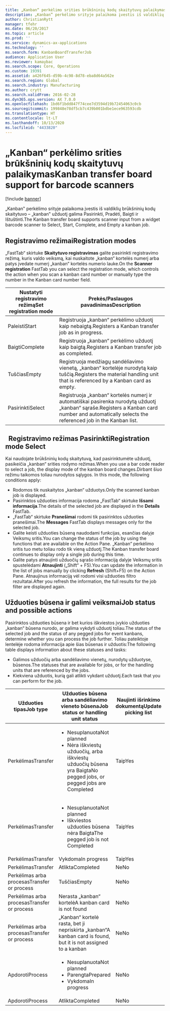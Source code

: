 ```yaml
---
title: „Kanban“ perkėlimo srities brūkšninių kodų skaitytuvų palaikymas
description: „Kanban‟ perkėlimo srityje palaikoma įvestis iš valdiklių brūkšninių kodų skaitytuvo – „kanban‟ užduotį galima Pasirinkti, Pradėti, Baigti ir Ištuštinti.
author: ChristianRytt
manager: tfehr
ms.date: 06/20/2017
ms.topic: article
ms.prod: ''
ms.service: dynamics-ax-applications
ms.technology: ''
ms.search.form: KanbanBoardTransferJob
audience: Application User
ms.reviewer: kamaybac
ms.search.scope: Core, Operations
ms.custom: 19391
ms.assetid: a426f645-d59b-4c98-8d78-eba8d64a562e
ms.search.region: Global
ms.search.industry: Manufacturing
ms.author: crytt
ms.search.validFrom: 2016-02-28
ms.dyn365.ops.version: AX 7.0.0
ms.openlocfilehash: 1bd6f1bdd847f74cee7d3594d19b72454063c0cb
ms.sourcegitcommit: 199848e78df5cb7c439b001bdbe1ece963593cdb
ms.translationtype: HT
ms.contentlocale: lt-LT
ms.lasthandoff: 10/13/2020
ms.locfileid: "4433820"
---
```

# <a name="kanban-transfer-board-support-for-barcode-scanners"></a><span data-ttu-id="2d3d0-103">„Kanban“ perkėlimo srities brūkšninių kodų skaitytuvų palaikymas</span><span class="sxs-lookup"><span data-stu-id="2d3d0-103">Kanban transfer board support for barcode scanners</span></span>

[!include [banner](../includes/banner.md)]

<span data-ttu-id="2d3d0-104">„Kanban‟ perkėlimo srityje palaikoma įvestis iš valdiklių brūkšninių kodų skaitytuvo – „kanban‟ užduotį galima Pasirinkti, Pradėti, Baigti ir Ištuštinti.</span><span class="sxs-lookup"><span data-stu-id="2d3d0-104">The Kanban transfer board supports scanner input from a widget barcode scanner to Select, Start, Complete, and Empty a kanban job.</span></span>

<a name="registration-modes"></a><span data-ttu-id="2d3d0-105">Registravimo režimai</span><span class="sxs-lookup"><span data-stu-id="2d3d0-105">Registration modes</span></span>
------------------

<span data-ttu-id="2d3d0-106">„FastTab“ skirtuke **Skaitytuvo registravimas** galite pasirinkti registravimo režimą, kuris valdo veiksmą, kai nuskaitote „kanban“ kortelės numerį arba patys įvedate numerį „kanban“ kortelės numerio lauke.</span><span class="sxs-lookup"><span data-stu-id="2d3d0-106">On the **Scanner registration** FastTab you can select the registration mode, which controls the action when you scan a kanban card number or manually type the number in the Kanban card number field.</span></span>

| <span data-ttu-id="2d3d0-107">Nustatyti registravimo režimą</span><span class="sxs-lookup"><span data-stu-id="2d3d0-107">Set registration mode</span></span> | <span data-ttu-id="2d3d0-108">Prekės/Paslaugos pavadinimas</span><span class="sxs-lookup"><span data-stu-id="2d3d0-108">Description</span></span>                                                                                     |
|-----------------------|-------------------------------------------------------------------------------------------------|
| <span data-ttu-id="2d3d0-109">Paleisti</span><span class="sxs-lookup"><span data-stu-id="2d3d0-109">Start</span></span>                 | <span data-ttu-id="2d3d0-110">Registruoja „kanban“ perkėlimo užduotį kaip nebaigtą.</span><span class="sxs-lookup"><span data-stu-id="2d3d0-110">Registers a Kanban transfer job as in progress.</span></span>                                                 |
| <span data-ttu-id="2d3d0-111">Baigti</span><span class="sxs-lookup"><span data-stu-id="2d3d0-111">Complete</span></span>              | <span data-ttu-id="2d3d0-112">Registruoja „kanban“ perkėlimo užduotį kaip baigtą.</span><span class="sxs-lookup"><span data-stu-id="2d3d0-112">Registers a Kanban transfer job as completed.</span></span>                                                   |
| <span data-ttu-id="2d3d0-113">Tuščias</span><span class="sxs-lookup"><span data-stu-id="2d3d0-113">Empty</span></span>                 | <span data-ttu-id="2d3d0-114">Registruoja medžiagų sandėliavimo vienetą, „kanban“ kortelėje nurodytą kaip tuščią.</span><span class="sxs-lookup"><span data-stu-id="2d3d0-114">Registers the material handling unit that is referenced by a Kanban card as empty.</span></span>              |
| <span data-ttu-id="2d3d0-115">Pasirinkti</span><span class="sxs-lookup"><span data-stu-id="2d3d0-115">Select</span></span>                | <span data-ttu-id="2d3d0-116">Registruoja „kanban“ kortelės numerį ir automatiškai pasirenka nurodytą užduotį „kanban“ sąraše.</span><span class="sxs-lookup"><span data-stu-id="2d3d0-116">Registers a Kanban card number and automatically selects the referenced job in the Kanban list.</span></span> |

 
<span data-ttu-id="2d3d0-117">Registravimo režimas Pasirinkti</span><span class="sxs-lookup"><span data-stu-id="2d3d0-117">Registration mode Select</span></span>
------------------------

<span data-ttu-id="2d3d0-118">Kai naudojate brūkšninių kodų skaitytuvą, kad pasirinktumėte užduotį, pasikeičia „kanban“ srities rodymo režimas.</span><span class="sxs-lookup"><span data-stu-id="2d3d0-118">When you use a bar code reader to select a job, the display mode of the kanban board changes.</span></span><span data-ttu-id="2d3d0-119">Dirbant šiuo režimu taikomos toliau nurodytos sąlygos.</span><span class="sxs-lookup"><span data-stu-id="2d3d0-119"> In this mode, the following conditions apply:</span></span>

-   <span data-ttu-id="2d3d0-120">Rodomos tik nuskaitytos „kanban“ užduotys.</span><span class="sxs-lookup"><span data-stu-id="2d3d0-120">Only the scanned kanban job is displayed.</span></span>
-   <span data-ttu-id="2d3d0-121">Pasirinktos užduoties informacija rodoma „FastTab“ skirtuke **Išsami informacija**.</span><span class="sxs-lookup"><span data-stu-id="2d3d0-121">The details of the selected job are displayed in the **Details** FastTab.</span></span>
-   <span data-ttu-id="2d3d0-122">„FastTab“ skirtuke **Pranešimai** rodomi tik pasirinktos užduoties pranešimai.</span><span class="sxs-lookup"><span data-stu-id="2d3d0-122">The **Messages** FastTab displays messages only for the selected job.</span></span>
-   <span data-ttu-id="2d3d0-123">Galite keisti užduoties būseną naudodami funkcijas, esančias dalyje Veiksmų sritis.</span><span class="sxs-lookup"><span data-stu-id="2d3d0-123">You can change the status of the job by using the functions that are available on the Action Pane.</span></span> <span data-ttu-id="2d3d0-124">„Kanban“ perkėlimo sritis tuo metu toliau rodo tik vieną užduotį.</span><span class="sxs-lookup"><span data-stu-id="2d3d0-124">The Kanban transfer board continues to display only a single job during this time.</span></span>
-   <span data-ttu-id="2d3d0-125">Galite patys atnaujinti užduočių sąrašo informaciją dalyje Veiksmų sritis spustelėdami **Atnaujinti** („Shift“ + F5).</span><span class="sxs-lookup"><span data-stu-id="2d3d0-125">You can update the information in the list of jobs manually by clicking **Refresh** (Shift+F5) on the Action Pane.</span></span> <span data-ttu-id="2d3d0-126">Atnaujinus informaciją vėl rodomi visi užduoties filtro rezultatai.</span><span class="sxs-lookup"><span data-stu-id="2d3d0-126">After you refresh the information, the full results for the job filter are displayed again.</span></span>

## <a name="job-status-and-possible-actions"></a><span data-ttu-id="2d3d0-127">Užduoties būsena ir galimi veiksmai</span><span class="sxs-lookup"><span data-stu-id="2d3d0-127">Job status and possible actions</span></span>
<span data-ttu-id="2d3d0-128">Pasirinktos užduoties būsena ir bet kurios iškviestos įvykio užduoties „kanban“ būsena nurodo, ar galima vykdyti užduotį toliau.</span><span class="sxs-lookup"><span data-stu-id="2d3d0-128">The status of the selected job and the status of any pegged jobs for event kanbans, determine whether you can process the job further.</span></span> <span data-ttu-id="2d3d0-129">Toliau pateiktoje lentelėje rodoma informacija apie šias būsenas ir užduotis:</span><span class="sxs-lookup"><span data-stu-id="2d3d0-129">The following table displays information about these statuses and tasks:</span></span>
-   <span data-ttu-id="2d3d0-130">Galimos užduočių arba sandėliavimo vienetų, nurodytų užduotyse, būsenos.</span><span class="sxs-lookup"><span data-stu-id="2d3d0-130">The statuses that are available for jobs, or for the handling units that are referenced by the jobs.</span></span>
-   <span data-ttu-id="2d3d0-131">Kiekviena užduotis, kurią gali atlikti vykdant užduotį.</span><span class="sxs-lookup"><span data-stu-id="2d3d0-131">Each task that you can perform for the job.</span></span>

<table>
<colgroup>
<col width="12%" />
<col width="12%" />
<col width="12%" />
<col width="12%" />
<col width="12%" />
<col width="12%" />
<col width="12%" />
<col width="12%" />
</colgroup>
<thead>
<tr class="header">
<th><span data-ttu-id="2d3d0-132">Užduoties tipas</span><span class="sxs-lookup"><span data-stu-id="2d3d0-132">Job type</span></span></th>
<th><span data-ttu-id="2d3d0-133">Užduoties būsena arba sandėliavimo vieneto būsena</span><span class="sxs-lookup"><span data-stu-id="2d3d0-133">Job status or handling unit status</span></span></th>
<th><span data-ttu-id="2d3d0-134">Naujinti išrinkimo dokumentą</span><span class="sxs-lookup"><span data-stu-id="2d3d0-134">Update picking list</span></span></th>
<th><span data-ttu-id="2d3d0-135">Paleisti</span><span class="sxs-lookup"><span data-stu-id="2d3d0-135">Start</span></span></th>
<th><span data-ttu-id="2d3d0-136">Atnaujinti registraciją</span><span class="sxs-lookup"><span data-stu-id="2d3d0-136">Update registration</span></span></th>
<th><span data-ttu-id="2d3d0-137">Baigti</span><span class="sxs-lookup"><span data-stu-id="2d3d0-137">Complete</span></span></th>
<th><span data-ttu-id="2d3d0-138">Tuščias</span><span class="sxs-lookup"><span data-stu-id="2d3d0-138">Empty</span></span></th>
<th><span data-ttu-id="2d3d0-139">Kurti įvykio „kanban“</span><span class="sxs-lookup"><span data-stu-id="2d3d0-139">Create event kanbans</span></span></th>
</tr>
</thead>
<tbody>
<tr class="odd">
<td><span data-ttu-id="2d3d0-140">Perkėlimas</span><span class="sxs-lookup"><span data-stu-id="2d3d0-140">Transfer</span></span></td>
<td><ul>
<li><span data-ttu-id="2d3d0-141">Nesuplanuota</span><span class="sxs-lookup"><span data-stu-id="2d3d0-141">Not planned</span></span></li>
<li><span data-ttu-id="2d3d0-142">Nėra iškviestų užduočių, arba iškviestų užduočių būsena yra Baigta</span><span class="sxs-lookup"><span data-stu-id="2d3d0-142">No pegged jobs, or pegged jobs are Completed</span></span></li>
</ul></td>
<td><span data-ttu-id="2d3d0-143">Taip</span><span class="sxs-lookup"><span data-stu-id="2d3d0-143">Yes</span></span></td>
<td><span data-ttu-id="2d3d0-144">Taip</span><span class="sxs-lookup"><span data-stu-id="2d3d0-144">Yes</span></span></td>
<td><span data-ttu-id="2d3d0-145">Taip</span><span class="sxs-lookup"><span data-stu-id="2d3d0-145">Yes</span></span></td>
<td><span data-ttu-id="2d3d0-146">Taip</span><span class="sxs-lookup"><span data-stu-id="2d3d0-146">Yes</span></span></td>
<td><span data-ttu-id="2d3d0-147">Ne</span><span class="sxs-lookup"><span data-stu-id="2d3d0-147">No</span></span></td>
<td><span data-ttu-id="2d3d0-148">Taip</span><span class="sxs-lookup"><span data-stu-id="2d3d0-148">Yes</span></span></td>
</tr>
<tr class="even">
<td><span data-ttu-id="2d3d0-149">Perkėlimas</span><span class="sxs-lookup"><span data-stu-id="2d3d0-149">Transfer</span></span></td>
<td><ul>
<li><span data-ttu-id="2d3d0-150">Nesuplanuota</span><span class="sxs-lookup"><span data-stu-id="2d3d0-150">Not planned</span></span></li>
<li><span data-ttu-id="2d3d0-151">Iškviestos užduoties būsena nėra Baigta</span><span class="sxs-lookup"><span data-stu-id="2d3d0-151">The pegged job is not Completed</span></span></li>
</ul></td>
<td><span data-ttu-id="2d3d0-152">Taip</span><span class="sxs-lookup"><span data-stu-id="2d3d0-152">Yes</span></span></td>
<td><span data-ttu-id="2d3d0-153">Ne</span><span class="sxs-lookup"><span data-stu-id="2d3d0-153">No</span></span></td>
<td><span data-ttu-id="2d3d0-154">Taip</span><span class="sxs-lookup"><span data-stu-id="2d3d0-154">Yes</span></span></td>
<td><span data-ttu-id="2d3d0-155">Ne</span><span class="sxs-lookup"><span data-stu-id="2d3d0-155">No</span></span></td>
<td><span data-ttu-id="2d3d0-156">Ne</span><span class="sxs-lookup"><span data-stu-id="2d3d0-156">No</span></span></td>
<td><span data-ttu-id="2d3d0-157">Ne</span><span class="sxs-lookup"><span data-stu-id="2d3d0-157">No</span></span></td>
</tr>
<tr class="odd">
<td><span data-ttu-id="2d3d0-158">Perkėlimas</span><span class="sxs-lookup"><span data-stu-id="2d3d0-158">Transfer</span></span></td>
<td><span data-ttu-id="2d3d0-159">Vykdoma</span><span class="sxs-lookup"><span data-stu-id="2d3d0-159">In progress</span></span></td>
<td><span data-ttu-id="2d3d0-160">Taip</span><span class="sxs-lookup"><span data-stu-id="2d3d0-160">Yes</span></span></td>
<td><span data-ttu-id="2d3d0-161">Ne</span><span class="sxs-lookup"><span data-stu-id="2d3d0-161">No</span></span></td>
<td><span data-ttu-id="2d3d0-162">Taip</span><span class="sxs-lookup"><span data-stu-id="2d3d0-162">Yes</span></span></td>
<td><span data-ttu-id="2d3d0-163">Taip</span><span class="sxs-lookup"><span data-stu-id="2d3d0-163">Yes</span></span></td>
<td><span data-ttu-id="2d3d0-164">Ne</span><span class="sxs-lookup"><span data-stu-id="2d3d0-164">No</span></span></td>
<td><span data-ttu-id="2d3d0-165">Ne</span><span class="sxs-lookup"><span data-stu-id="2d3d0-165">No</span></span></td>
</tr>
<tr class="even">
<td><span data-ttu-id="2d3d0-166">Perkėlimas</span><span class="sxs-lookup"><span data-stu-id="2d3d0-166">Transfer</span></span></td>
<td><span data-ttu-id="2d3d0-167">Atlikta</span><span class="sxs-lookup"><span data-stu-id="2d3d0-167">Completed</span></span></td>
<td><span data-ttu-id="2d3d0-168">Ne</span><span class="sxs-lookup"><span data-stu-id="2d3d0-168">No</span></span></td>
<td><span data-ttu-id="2d3d0-169">Ne</span><span class="sxs-lookup"><span data-stu-id="2d3d0-169">No</span></span></td>
<td><span data-ttu-id="2d3d0-170">Ne</span><span class="sxs-lookup"><span data-stu-id="2d3d0-170">No</span></span></td>
<td><span data-ttu-id="2d3d0-171">Ne</span><span class="sxs-lookup"><span data-stu-id="2d3d0-171">No</span></span></td>
<td><span data-ttu-id="2d3d0-172">Taip</span><span class="sxs-lookup"><span data-stu-id="2d3d0-172">Yes</span></span></td>
<td><span data-ttu-id="2d3d0-173">Ne</span><span class="sxs-lookup"><span data-stu-id="2d3d0-173">No</span></span></td>
</tr>
<tr class="odd">
<td><span data-ttu-id="2d3d0-174">Perkėlimas arba procesas</span><span class="sxs-lookup"><span data-stu-id="2d3d0-174">Transfer or process</span></span></td>
<td><span data-ttu-id="2d3d0-175">Tuščias</span><span class="sxs-lookup"><span data-stu-id="2d3d0-175">Empty</span></span></td>
<td><span data-ttu-id="2d3d0-176">Ne</span><span class="sxs-lookup"><span data-stu-id="2d3d0-176">No</span></span></td>
<td><span data-ttu-id="2d3d0-177">Ne</span><span class="sxs-lookup"><span data-stu-id="2d3d0-177">No</span></span></td>
<td><span data-ttu-id="2d3d0-178">Ne</span><span class="sxs-lookup"><span data-stu-id="2d3d0-178">No</span></span></td>
<td><span data-ttu-id="2d3d0-179">Ne</span><span class="sxs-lookup"><span data-stu-id="2d3d0-179">No</span></span></td>
<td><span data-ttu-id="2d3d0-180">Ne</span><span class="sxs-lookup"><span data-stu-id="2d3d0-180">No</span></span></td>
<td><span data-ttu-id="2d3d0-181">Ne</span><span class="sxs-lookup"><span data-stu-id="2d3d0-181">No</span></span></td>
</tr>
<tr class="even">
<td><span data-ttu-id="2d3d0-182">Perkėlimas arba procesas</span><span class="sxs-lookup"><span data-stu-id="2d3d0-182">Transfer or process</span></span></td>
<td><span data-ttu-id="2d3d0-183">Nerasta „kanban“ kortelė</span><span class="sxs-lookup"><span data-stu-id="2d3d0-183">A kanban card is not found</span></span></td>
<td><span data-ttu-id="2d3d0-184">Ne</span><span class="sxs-lookup"><span data-stu-id="2d3d0-184">No</span></span></td>
<td><span data-ttu-id="2d3d0-185">Ne</span><span class="sxs-lookup"><span data-stu-id="2d3d0-185">No</span></span></td>
<td><span data-ttu-id="2d3d0-186">Ne</span><span class="sxs-lookup"><span data-stu-id="2d3d0-186">No</span></span></td>
<td><span data-ttu-id="2d3d0-187">Ne</span><span class="sxs-lookup"><span data-stu-id="2d3d0-187">No</span></span></td>
<td><span data-ttu-id="2d3d0-188">Ne</span><span class="sxs-lookup"><span data-stu-id="2d3d0-188">No</span></span></td>
<td><span data-ttu-id="2d3d0-189">Ne</span><span class="sxs-lookup"><span data-stu-id="2d3d0-189">No</span></span></td>
</tr>
<tr class="odd">
<td><span data-ttu-id="2d3d0-190">Perkėlimas arba procesas</span><span class="sxs-lookup"><span data-stu-id="2d3d0-190">Transfer or process</span></span></td>
<td><span data-ttu-id="2d3d0-191">„Kanban“ kortelė rasta, bet ji nepriskirta „kanban“</span><span class="sxs-lookup"><span data-stu-id="2d3d0-191">A kanban card is found, but it is not assigned to a kanban</span></span></td>
<td><span data-ttu-id="2d3d0-192">Ne</span><span class="sxs-lookup"><span data-stu-id="2d3d0-192">No</span></span></td>
<td><span data-ttu-id="2d3d0-193">Ne</span><span class="sxs-lookup"><span data-stu-id="2d3d0-193">No</span></span></td>
<td><span data-ttu-id="2d3d0-194">Ne</span><span class="sxs-lookup"><span data-stu-id="2d3d0-194">No</span></span></td>
<td><span data-ttu-id="2d3d0-195">Ne</span><span class="sxs-lookup"><span data-stu-id="2d3d0-195">No</span></span></td>
<td><span data-ttu-id="2d3d0-196">Ne</span><span class="sxs-lookup"><span data-stu-id="2d3d0-196">No</span></span></td>
<td><span data-ttu-id="2d3d0-197">Ne</span><span class="sxs-lookup"><span data-stu-id="2d3d0-197">No</span></span></td>
</tr>
<tr class="even">
<td><span data-ttu-id="2d3d0-198">Apdoroti</span><span class="sxs-lookup"><span data-stu-id="2d3d0-198">Process</span></span></td>
<td><ul>
<li><span data-ttu-id="2d3d0-199">Nesuplanuota</span><span class="sxs-lookup"><span data-stu-id="2d3d0-199">Not planned</span></span></li>
<li><span data-ttu-id="2d3d0-200">Parengta</span><span class="sxs-lookup"><span data-stu-id="2d3d0-200">Prepared</span></span></li>
<li><span data-ttu-id="2d3d0-201">Vykdoma</span><span class="sxs-lookup"><span data-stu-id="2d3d0-201">In progress</span></span></li>
</ul></td>
<td><span data-ttu-id="2d3d0-202">Ne</span><span class="sxs-lookup"><span data-stu-id="2d3d0-202">No</span></span></td>
<td><span data-ttu-id="2d3d0-203">Ne</span><span class="sxs-lookup"><span data-stu-id="2d3d0-203">No</span></span></td>
<td><span data-ttu-id="2d3d0-204">Ne</span><span class="sxs-lookup"><span data-stu-id="2d3d0-204">No</span></span></td>
<td><span data-ttu-id="2d3d0-205">Ne</span><span class="sxs-lookup"><span data-stu-id="2d3d0-205">No</span></span></td>
<td><span data-ttu-id="2d3d0-206">Ne</span><span class="sxs-lookup"><span data-stu-id="2d3d0-206">No</span></span></td>
<td><span data-ttu-id="2d3d0-207">Ne</span><span class="sxs-lookup"><span data-stu-id="2d3d0-207">No</span></span></td>
</tr>
<tr class="odd">
<td><span data-ttu-id="2d3d0-208">Apdoroti</span><span class="sxs-lookup"><span data-stu-id="2d3d0-208">Process</span></span></td>
<td><span data-ttu-id="2d3d0-209">Atlikta</span><span class="sxs-lookup"><span data-stu-id="2d3d0-209">Completed</span></span></td>
<td><span data-ttu-id="2d3d0-210">Ne</span><span class="sxs-lookup"><span data-stu-id="2d3d0-210">No</span></span></td>
<td><span data-ttu-id="2d3d0-211">Ne</span><span class="sxs-lookup"><span data-stu-id="2d3d0-211">No</span></span></td>
<td><span data-ttu-id="2d3d0-212">Ne</span><span class="sxs-lookup"><span data-stu-id="2d3d0-212">No</span></span></td>
<td><span data-ttu-id="2d3d0-213">Ne</span><span class="sxs-lookup"><span data-stu-id="2d3d0-213">No</span></span></td>
<td><span data-ttu-id="2d3d0-214">Ne</span><span class="sxs-lookup"><span data-stu-id="2d3d0-214">No</span></span></td>
<td><span data-ttu-id="2d3d0-215">Ne</span><span class="sxs-lookup"><span data-stu-id="2d3d0-215">No</span></span></td>
</tr>
</tbody>
</table>





